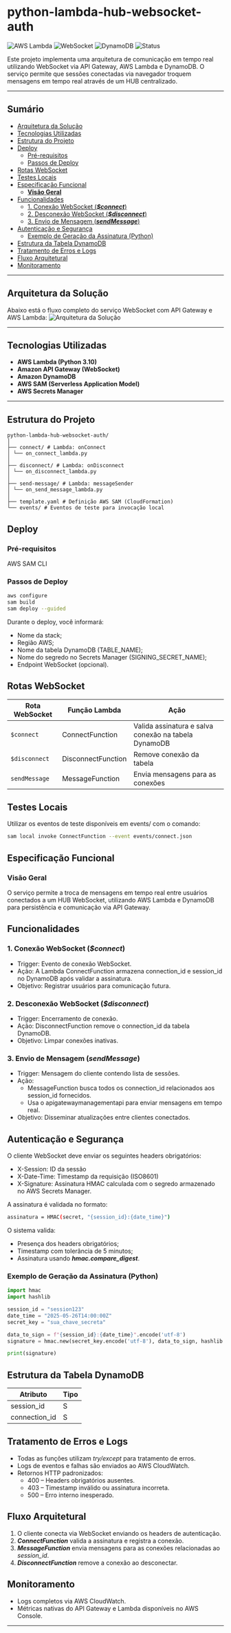 # python-lambda-hub-websocket-auth

![AWS Lambda](https://img.shields.io/badge/AWS-Lambda-orange?logo=amazon-aws&style=for-the-badge)
![WebSocket](https://img.shields.io/badge/API%20Gateway-WebSocket-blue?style=for-the-badge)
![DynamoDB](https://img.shields.io/badge/DynamoDB-NoSQL-blueviolet?logo=amazon-aws&style=for-the-badge)
![Status](https://img.shields.io/badge/Status-Concluído-green?style=for-the-badge)

Este projeto implementa uma arquitetura de comunicação em tempo real utilizando WebSocket via API Gateway, AWS Lambda e DynamoDB. O serviço permite que sessões conectadas via navegador troquem mensagens em tempo real através de um HUB centralizado.

---

## Sumário

* [Arquitetura da Solução](#arquitetura-da-solução)
* [Tecnologias Utilizadas](#tecnologias-utilizadas)
* [Estrutura do Projeto](#estrutura-do-projeto)
* [Deploy](#deploy)
  * [Pré-requisitos](#pré-requisitos)
  * [Passos de Deploy](#passos-de-deploy)
* [Rotas WebSocket](#rotas-websocket)
* [Testes Locais](#testes-locais)
* [Especificação Funcional](#especificação-funcional)
  * [**Visão Geral**](#visão-geral)
* [Funcionalidades](#funcionalidades)
  * [1. Conexão WebSocket (**_$connect_**)](#1-conexão-websocket-_connect_)
  * [2. Desconexão WebSocket (**_$disconnect_**)](#2-desconexão-websocket-_disconnect_)
  * [3. Envio de Mensagem (**_sendMessage_**)](#3-envio-de-mensagem-_sendmessage_)
* [Autenticação e Segurança](#autenticação-e-segurança)
  * [Exemplo de Geração da Assinatura (Python)](#exemplo-de-geração-da-assinatura-python)
* [Estrutura da Tabela DynamoDB](#estrutura-da-tabela-dynamodb)
* [Tratamento de Erros e Logs](#tratamento-de-erros-e-logs)
* [Fluxo Arquitetural](#fluxo-arquitetural)
* [Monitoramento](#monitoramento)

---

## Arquitetura da Solução

Abaixo está o fluxo completo do serviço WebSocket com API Gateway e AWS Lambda:
![Arquitetura da Solução](docs/img/solucao_lambda_hub_aws_python_atualizada.drawio.png)

---

## Tecnologias Utilizadas

- **AWS Lambda (Python 3.10)**
- **Amazon API Gateway (WebSocket)**
- **Amazon DynamoDB**
- **AWS SAM (Serverless Application Model)**
- **AWS Secrets Manager**

---

## Estrutura do Projeto

    python-lambda-hub-websocket-auth/
    │
    ├── connect/ # Lambda: onConnect
    │ └── on_connect_lambda.py
    │
    ├── disconnect/ # Lambda: onDisconnect
    │ └── on_disconnect_lambda.py
    │
    ├── send-message/ # Lambda: messageSender
    │ └── on_send_message_lambda.py
    │
    ├── template.yaml # Definição AWS SAM (CloudFormation)
    └── events/ # Eventos de teste para invocação local


## Deploy
### Pré-requisitos
AWS SAM CLI

### Passos de Deploy
```bash
aws configure
sam build
sam deploy --guided
```

Durante o deploy, você informará:
* Nome da stack;
* Região AWS;
* Nome da tabela DynamoDB (TABLE_NAME);
* Nome do segredo no Secrets Manager (SIGNING_SECRET_NAME);
* Endpoint WebSocket (opcional).


## Rotas WebSocket

| Rota WebSocket | Função Lambda      | Ação                                                 |
| -------------- | ------------------ |------------------------------------------------------|
| `$connect`     | ConnectFunction    | Valida assinatura e salva conexão na tabela DynamoDB |
| `$disconnect`  | DisconnectFunction | Remove conexão da tabela                             |
| `sendMessage`  | MessageFunction    | Envia mensagens para as conexões                     |


## Testes Locais
Utilizar os eventos de teste disponíveis em events/ com o comando:
```bash
sam local invoke ConnectFunction --event events/connect.json
```

## Especificação Funcional
### **Visão Geral**
O serviço permite a troca de mensagens em tempo real entre usuários conectados a um HUB WebSocket, utilizando AWS Lambda e DynamoDB para persistência e comunicação via API Gateway.

## Funcionalidades
### 1. Conexão WebSocket (**_$connect_**)
- Trigger: Evento de conexão WebSocket.
- Ação: A Lambda ConnectFunction armazena connection_id e session_id no DynamoDB após validar a assinatura.
- Objetivo: Registrar usuários para comunicação futura.

### 2. Desconexão WebSocket (**_$disconnect_**)
- Trigger: Encerramento de conexão.
- Ação: DisconnectFunction remove o connection_id da tabela DynamoDB.
- Objetivo: Limpar conexões inativas.

### 3. Envio de Mensagem (**_sendMessage_**)
- Trigger: Mensagem do cliente contendo lista de sessões.
- Ação:
  - MessageFunction busca todos os connection_id relacionados aos session_id fornecidos.
  - Usa o apigatewaymanagementapi para enviar mensagens em tempo real.
- Objetivo: Disseminar atualizações entre clientes conectados.

## Autenticação e Segurança
O cliente WebSocket deve enviar os seguintes headers obrigatórios:
- X-Session: ID da sessão
- X-Date-Time: Timestamp da requisição (ISO8601)
- X-Signature: Assinatura HMAC calculada com o segredo armazenado no AWS Secrets Manager.

A assinatura é validada no formato:
```bash
assinatura = HMAC(secret, "{session_id}:{date_time}")
```
O sistema valida:
- Presença dos headers obrigatórios;
- Timestamp com tolerância de 5 minutos;
- Assinatura usando **_hmac.compare_digest_**.

### Exemplo de Geração da Assinatura (Python)
```python
import hmac
import hashlib

session_id = "session123"
date_time = "2025-05-26T14:00:00Z"
secret_key = "sua_chave_secreta"

data_to_sign = f"{session_id}:{date_time}".encode('utf-8')
signature = hmac.new(secret_key.encode('utf-8'), data_to_sign, hashlib.sha256).hexdigest()

print(signature)

```


## Estrutura da Tabela DynamoDB

| Atributo      | Tipo |
|---------------|------|
| session_id    | S    |
| connection_id | S    |


## Tratamento de Erros e Logs
- Todas as funções utilizam _try/except_ para tratamento de erros.
- Logs de eventos e falhas são enviados ao AWS CloudWatch.
- Retornos HTTP padronizados:
  - 400 – Headers obrigatórios ausentes.
  - 403 – Timestamp inválido ou assinatura incorreta.
  - 500 – Erro interno inesperado.


## Fluxo Arquitetural
1. O cliente conecta via WebSocket enviando os headers de autenticação.
2. **_ConnectFunction_** valida a assinatura e registra a conexão.
3. **_MessageFunction_** envia mensagens para as conexões relacionadas ao _session_id_.
4. **_DisconnectFunction_** remove a conexão ao desconectar.


## Monitoramento
- Logs completos via AWS CloudWatch.
- Métricas nativas do API Gateway e Lambda disponíveis no AWS Console.

---








